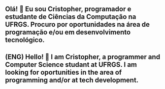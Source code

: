 ## Olá! 👋 Eu sou Cristopher, programador e estudante de Ciências da Computação na UFRGS. Procuro por oportunidades na área de programação e/ou em desenvolvimento tecnológico.
## (ENG) Hello! 👋 I am Cristopher, a programmer and Computer Science studant at UFRGS. I am looking for oportunities in the area of programming and/or at tech development.
<!--
**CristopherWallau/CristopherWallau** is a ✨ _special_ ✨ repository because its `README.md` (this file) appears on your GitHub profile.
